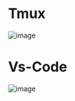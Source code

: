 # Tmux
![image](https://user-images.githubusercontent.com/69895353/224534605-592bdf49-3cce-4d04-b2cb-189584d2bcfd.png)

# Vs-Code
![image](https://user-images.githubusercontent.com/69895353/224825319-8c4f1427-5c32-4bd2-9750-4f4a3109bad0.png)
